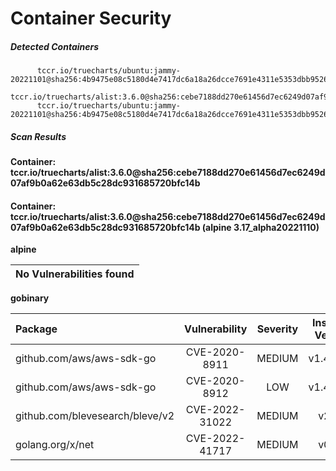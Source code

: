 # Container Security

##### Detected Containers

          tccr.io/truecharts/ubuntu:jammy-20221101@sha256:4b9475e08c5180d4e7417dc6a18a26dcce7691e4311e5353dbb952645c5ff43f
          tccr.io/truecharts/alist:3.6.0@sha256:cebe7188dd270e61456d7ec6249d07af9b0a62e63db5c28dc931685720bfc14b
          tccr.io/truecharts/ubuntu:jammy-20221101@sha256:4b9475e08c5180d4e7417dc6a18a26dcce7691e4311e5353dbb952645c5ff43f

##### Scan Results

**Container: tccr.io/truecharts/alist:3.6.0@sha256:cebe7188dd270e61456d7ec6249d07af9b0a62e63db5c28dc931685720bfc14b**

#### Container: tccr.io/truecharts/alist:3.6.0@sha256:cebe7188dd270e61456d7ec6249d07af9b0a62e63db5c28dc931685720bfc14b (alpine 3.17_alpha20221110)
    

**alpine**

      
| No Vulnerabilities found         |
|:---------------------------------|

      

**gobinary**

      
| Package         |    Vulnerability   |   Severity  |  Installed Version | Fixed Version |
|:----------------|:------------------:|:-----------:|:------------------:|:-------------:|
| github.com/aws/aws-sdk-go         |    CVE-2020-8911   |   MEDIUM  |  v1.44.152 |  |
| github.com/aws/aws-sdk-go         |    CVE-2020-8912   |   LOW  |  v1.44.152 |  |
| github.com/blevesearch/bleve/v2         |    CVE-2022-31022   |   MEDIUM  |  v2.3.5 |  |
| golang.org/x/net         |    CVE-2022-41717   |   MEDIUM  |  v0.2.0 | 0.4.0 |


